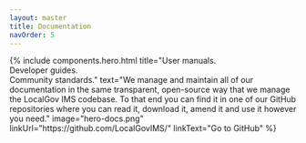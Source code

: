 ```yaml
---
layout: master
title: Documentation
navOrder: 5
---
```

<section class="o-container o-container--padded">
    <div class="o-wrapper o-wrapper--content">
        {% include  components.hero.html 
                    title="User manuals.<br/>Developer guides.<br/>Community standards." 
                    text="We manage and maintain all of our documentation in the same transparent, open-source way that we manage the LocalGov IMS codebase. To that end you can find it in one of our GitHub repositories where you can read it, download it, amend it and use it however you need."
                    image="hero-docs.png"
                    linkUrl="https://github.com/LocalGovIMS/"
                    linkText="Go to GitHub"
        %}
    </div>
</section>